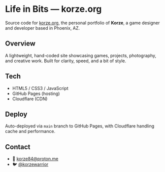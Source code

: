 # Life in Bits — korze.org

Source code for [korze.org](https://korze.org), the personal portfolio of **Korze**, a game designer and developer based in Phoenix, AZ.

## Overview

A lightweight, hand-coded site showcasing games, projects, photography, and creative work. Built for clarity, speed, and a bit of style.

## Tech

- HTML5 / CSS3 / JavaScript
- GitHub Pages (hosting)
- Cloudflare (CDN)

## Deploy

Auto-deployed via `main` branch to GitHub Pages, with Cloudflare handling cache and performance.

## Contact

- 📧 [korze84@proton.me](mailto:korze84@proton.me)  
- 🐦 [@korzewarrior](https://twitter.com/korzewarrior)
